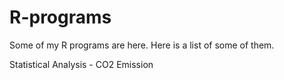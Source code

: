 # R-programs
Some of my R programs are here. Here is a list of some of them.

Statistical Analysis - CO2 Emission
